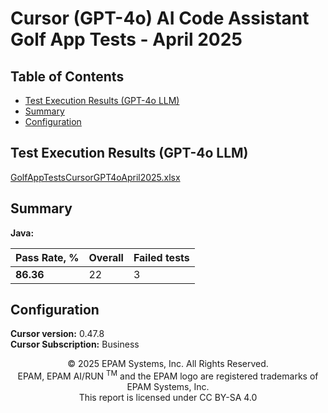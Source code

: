 # Cursor (GPT-4o) AI Code Assistant Golf App Tests - April 2025

## Table of Contents
- [Test Execution Results (GPT-4o LLM)](#test-execution-results-gpt-4o-llm)
- [Summary](#summary)
- [Configuration](#configuration)

## Test Execution Results (GPT-4o LLM)

[GolfAppTestsCursorGPT4oApril2025.xlsx](../../../../../reports/2025/GolfAppTestsCursorGPT4oApril2025.xlsx)

## Summary

**Java:**

| Pass Rate, % | Overall | Failed tests |
|--------------|---------|--------------|
| **86.36**    | 22      | 3            |

## Configuration

**Cursor version:** 0.47.8  
**Cursor Subscription:** Business

<p style="text-align: center;">    © 2025 EPAM Systems, Inc. All Rights Reserved.<br/>    EPAM, EPAM AI/RUN <sup>TM</sup> and the EPAM logo are registered trademarks of EPAM Systems, Inc.<br>    This report is licensed under CC BY-SA 4.0<br/></p>
